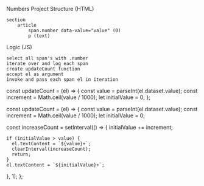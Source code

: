Numbers Project
Structure (HTML)

    section
        article
            span.number data-value="value" (0)
            p (text)

Logic (JS)

    select all span's with .number
    iterate over and log each span
    create updateCount function
    accept el as argument
    invoke and pass each span el in iteration

const updateCount = (el) => {
  const value = parseInt(el.dataset.value);
  const increment = Math.ceil(value / 1000);
  let initialValue = 0;
};

const updateCount = (el) => {
  const value = parseInt(el.dataset.value);
  const increment = Math.ceil(value / 1000);
  let initialValue = 0;

  const increaseCount = setInterval(() => {
    initialValue += increment;

    if (initialValue > value) {
      el.textContent = `${value}+`;
      clearInterval(increaseCount);
      return;
    }
    el.textContent = `${initialValue}+`;
  }, 1);
};